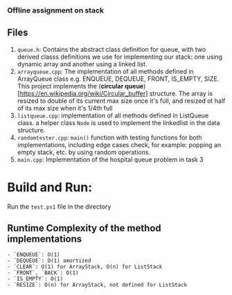 ### Offline assignment on stack

## Files
1.  `queue.h`: Contains the abstract class definition for queue, with two derived classs definitions we use for implementing our stack: one using dynamic array and another using a linked list.
2.  `arrayqueue.cpp`: The implementation of all methods defined in ArrayQueue class e.g. ENQUEUE, DEQUEUE, FRONT, IS_EMPTY, SIZE. This project implements the (**circular queue**)[https://en.wikipedia.org/wiki/Circular_buffer] structure. The array is resized to double of its current max size once it's full, and resized ot half of its max size when it's 1/4th full
3.  `listqueue.cpp`: implementation of all methods defined in ListQueue class. a helper class `Node` is used to implement the linkedlist in the data structure.
4.  `randomtester.cpp`: `main()` function with testing functions for both implementations, including edge cases check, for example: popping an empty stack, etc. by using random operations.
5.  `main.cpp`: Implementation of the hospital queue problem in task 3




# Build and Run:
Run the `test.ps1` file in the directory

## Runtime Complexity of the method implementations
    - `ENQUEUE`: O(1)
    - `DEQUEUE`: O(1) amortized
    - `CLEAR`: O(1) for ArrayStack, O(n) for ListStack
    - `FRONT`, `BACK`: O(1)
    - `IS_EMPTY`: O(1)
    - `RESIZE`: O(n) for ArrayStack, not defined for ListStack